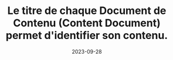 ---
N: '98'
Rubrique: Identification et contact
title: Le titre de chaque Document de Contenu (Content Document) permet d'identifier son contenu. 
detail: Le titre de chaque page permet d'identifier son contenu. 
abstract: 
categories: [" Identification et contact"]
agrege: O4098-E013
opquast: '4 098'
indiceebook: '13'
description: "Règle n° 013"
before: "012"
weight: "013"
after: "014"
actif: '1'
layout: rules
date: 2023-09-28
tags: ["Accessibilité", ""]
objectif: ["Permettre aux utilisateurs d'identifier immédiatement la nature des contenus de chaque page dans la fenêtre du système de lecture ou encore dans les lecteurs d'écran.", "Améliorer l’accessibilité des contenus aux personnes handicapées."]
Meo: ["Rédiger le contenu de l'élément title de chaque page de manière à ce qu'il décrive, de la façon la plus concise possible, le contenu ou la fonction de la page"]
Controle: ["Vérifier que chaque titre de page (élément title) permet d'identifier le contenu ou la fonction de la page."
]
epubcheck: 
ace: 
Source: ["Opquast", "SNE"]
Referentiel: [""]
Steps: ["Editorial", ""]
---